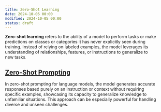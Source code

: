 ```yaml
---
title: Zero-Shot Learning
date: 2024-10-05 00:00
modified: 2024-10-05 00:00
status: draft
---
```


**Zero-shot learning** refers to the ability of a model to perform tasks or make predictions on classes or categories it has never explicitly seen during training. Instead of relying on labeled examples, the model leverages its understanding of relationships, features, or instructions to generalize to new tasks.

## [Zero-Shot Prompting](zero-shot-prompting.md)

In zero-shot prompting for language models, the model generates accurate responses based purely on an instruction or context without requiring specific examples, showcasing its capacity to generalize knowledge to unfamiliar situations. This approach can be especially powerful for handling diverse and unseen challenges.